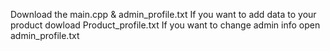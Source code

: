 Download the main.cpp & admin_profile.txt
If you want to add data to your product dowload Product_profile.txt
If you want to change admin info open admin_profile.txt 
